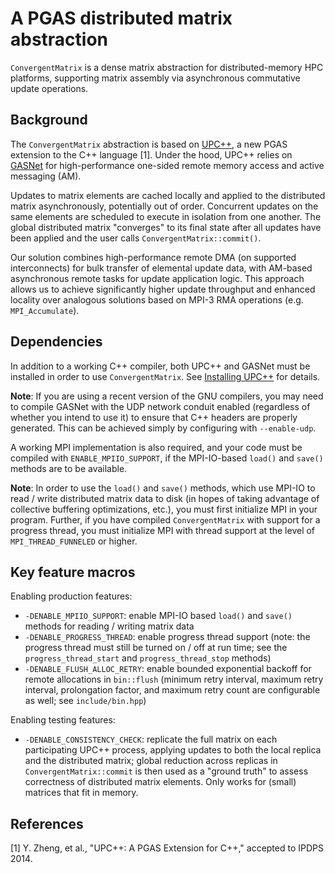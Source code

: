 # A PGAS distributed matrix abstraction

`ConvergentMatrix` is a dense matrix abstraction for distributed-memory HPC
platforms, supporting matrix assembly via asynchronous commutative update
operations.

## Background

The `ConvergentMatrix` abstraction is based on
[UPC++](https://bitbucket.org/upcxx/upcxx "UPC++"), a new PGAS extension to the
C++ language [1].  Under the hood, UPC++ relies on
[GASNet](http://gasnet.lbl.gov "GASNet") for high-performance one-sided remote
memory access and active messaging (AM).

Updates to matrix elements are cached locally and applied to the distributed
matrix asynchronously, potentially out of order. Concurrent updates on the same
elements are scheduled to execute in isolation from one another.  The global
distributed matrix "converges" to its final state after all updates have been
applied and the user calls `ConvergentMatrix::commit()`.

Our solution combines high-performance remote DMA (on supported interconnects)
for bulk transfer of elemental update data, with AM-based asynchronous remote
tasks for update application logic.
This approach allows us to achieve significantly higher update throughput and
enhanced locality over analogous solutions based on MPI-3 RMA operations (e.g.
`MPI_Accumulate`).

## Dependencies

In addition to a working C++ compiler, both UPC++ and GASNet must be installed
in order to use `ConvergentMatrix`.
See [Installing UPC++](https://bitbucket.org/upcxx/upcxx/wiki/Installing%20UPC++
"Installing UPC++") for details.

**Note**: If you are using a recent version of the GNU compilers, you may need
to compile GASNet with the UDP network conduit enabled (regardless of whether
you intend to use it) to ensure that C++ headers are properly generated.
This can be achieved simply by configuring with `--enable-udp`.

A working MPI implementation is also required, and your code must be compiled
with `ENABLE_MPIIO_SUPPORT`, if the MPI-IO-based `load()` and `save()` methods
are to be available.

**Note**: In order to use the `load()` and `save()` methods, which use MPI-IO
to read / write distributed matrix data to disk (in hopes of taking advantage
of collective buffering optimizations, etc.), you must first initialize MPI in
your program. Further, if you have compiled `ConvergentMatrix` with support for
a progress thread, you must initialize MPI with thread support at the level of
`MPI_THREAD_FUNNELED` or higher.

## Key feature macros

Enabling production features:
* `-DENABLE_MPIIO_SUPPORT`: enable MPI-IO based `load()` and `save()` methods
  for reading / writing matrix data
* `-DENABLE_PROGRESS_THREAD`: enable progress thread support (note: the progress
  thread must still be turned on / off at run time; see the
  `progress_thread_start` and `progress_thread_stop` methods)
* `-DENABLE_FLUSH_ALLOC_RETRY`: enable bounded exponential backoff for remote
  allocations in `bin::flush` (minimum retry interval, maximum retry interval,
  prolongation factor, and maximum retry count are configurable as well; see
  `include/bin.hpp`)

Enabling testing features:
* `-DENABLE_CONSISTENCY_CHECK`: replicate the full matrix on each participating
  UPC++ process, applying updates to both the local replica and the distributed
  matrix; global reduction across replicas in `ConvergentMatrix::commit` is
  then used as a "ground truth" to assess correctness of distributed matrix
  elements. Only works for (small) matrices that fit in memory.

## References

[1] Y. Zheng, et al., "UPC++: A PGAS Extension for C++," accepted to IPDPS 2014.
